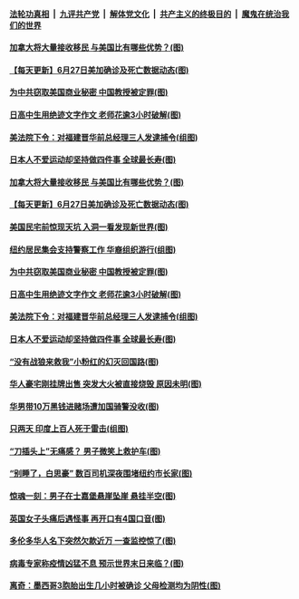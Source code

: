 

####  [法轮功真相](../../../../basic/blob/master/README.md?t=06281702) &nbsp;|&nbsp; [九评共产党](../../../../9ping.md/blob/master/README.md?t=06281702) &nbsp;|&nbsp; [解体党文化](../../../../jtdwh.md/blob/master/README.md?t=06281702)  &nbsp;|&nbsp; [共产主义的终极目的](../../../../gczydzjmd.md/blob/master/README.md?t=06281702) &nbsp;|&nbsp; [魔鬼在统治我们的世界](../../../../mgztzwmdsj.md/blob/master/README.md?t=06281702) 

#### [加拿大将大量接收移民 与美国比有哪些优势？(图)](../pages/p3/937953.md?t=06281702) 

#### [【每天更新】6月27日美加确诊及死亡数据动态(图)](../pages/p3/935173.md?t=06281702) 

#### [为中共窃取美国商业秘密 中国教授被定罪(图)](../pages/p3/937926.md?t=06281702) 

#### [日高中生用绝迹文字作文 老师花逾3小时破解(图)](../pages/p3/937906.md?t=06281702) 

#### [美法院下令：对福建晋华前总经理三人发逮捕令(组图)](../pages/p3/937890.md?t=06281702) 

#### [日本人不爱运动却坚持做四件事 全球最长寿(图)](../pages/p3/937843.md?t=06281702) 

#### [加拿大将大量接收移民 与美国比有哪些优势？(图)](../pages/p3/937953.md?t=06281702) 

#### [【每天更新】6月27日美加确诊及死亡数据动态(图)](../pages/p3/935173.md?t=06281702) 

#### [美国民宅前惊现天坑 入洞一看发现新世界(图)](../pages/p3/937915.md?t=06281702) 

#### [纽约居民集会支持警察工作 华裔组织游行(组图)](../pages/p3/937932.md?t=06281702) 

#### [为中共窃取美国商业秘密 中国教授被定罪(图)](../pages/p3/937926.md?t=06281702) 

#### [日高中生用绝迹文字作文 老师花逾3小时破解(图)](../pages/p3/937906.md?t=06281702) 

#### [美法院下令：对福建晋华前总经理三人发逮捕令(组图)](../pages/p3/937890.md?t=06281702) 

#### [日本人不爱运动却坚持做四件事 全球最长寿(图)](../pages/p3/937843.md?t=06281702) 

#### [“没有战狼来救我”小粉红的幻灭回国路(图)](../pages/p3/937891.md?t=06281702) 


#### [华人豪宅刚挂牌出售 突发大火被直接烧毁 原因未明(图)](../pages/p3/937810.md?t=06281702) 

#### [华男带10万黑钱进赌场遭加国骑警没收(图)](../pages/p3/937751.md?t=06281702) 

#### [只两天 印度上百人死于雷击(组图)](../pages/p3/937821.md?t=06281702) 

#### [“刀插头上”无痛感？ 男子微笑上救护车(图)](../pages/p3/937804.md?t=06281702) 

#### [“别睡了，白思豪” 数百司机深夜围堵纽约市长家(图)](../pages/p3/937787.md?t=06281702) 

#### [惊魂一刻：男子在士嘉堡悬崖坠崖 悬挂半空(图)](../pages/p3/937784.md?t=06281702) 

#### [英国女子头痛后遇怪事 再开口有4国口音(图)](../pages/p3/937712.md?t=06281702) 

#### [多伦多华人名下突然欠款近万 一查监控惊了(图)](../pages/p3/937707.md?t=06281702) 

#### [病毒专家称疫情凶猛不息 预示世界末日来临？(图)](../pages/p3/937704.md?t=06281702) 

#### [离奇：墨西哥3胞胎出生几小时被确诊 父母检测均为阴性(图)](../pages/p3/937681.md?t=06281702) 

